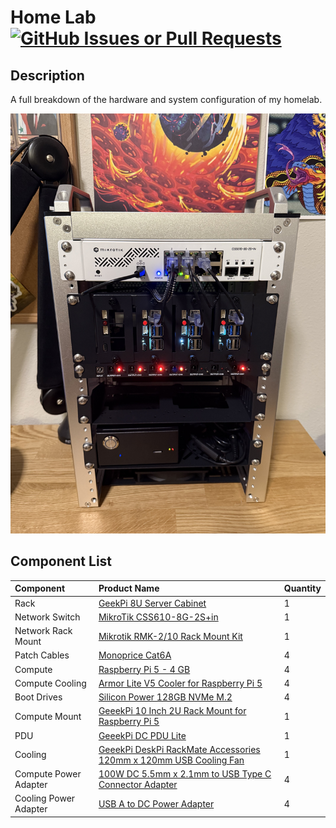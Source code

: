 # Home Lab [![GitHub Issues or Pull Requests](https://img.shields.io/github/issues/CluelessIRL/home_lab)](https://github.com/CluelessIRL/home_lab/issues)

## Description
A full breakdown of the hardware and system configuration of my homelab.

<p align="left"><img alt="First Home Lab Configuration" src="/assets/images/Rack_v1.0.jpeg" height="auto" width="600"></p>

## Component List
| Component | Product Name | Quantity  |
| :--------  | :-------- | :-------- |
| Rack | [GeekPi 8U Server Cabinet](https://www.amazon.com/dp/B0CSCWVTQ7?ref=ppx_yo2ov_dt_b_fed_asin_title) | 1 |
| Network Switch | [MikroTik CSS610-8G-2S+in](https://www.amazon.com/dp/B08MBZYYKB?ref=ppx_yo2ov_dt_b_fed_asin_title) | 1 |
| Network Rack Mount | [Mikrotik RMK-2/10 Rack Mount Kit](https://www.amazon.com/dp/B0C6D3ZCDK?ref=ppx_yo2ov_dt_b_fed_asin_title) | 1 |
| Patch Cables | [Monoprice Cat6A](https://www.amazon.com/dp/B07957S8V6?ref=ppx_yo2ov_dt_b_fed_asin_title&th=1) | 4 |
| Compute | [Raspberry Pi 5 - 4 GB](https://www.adafruit.com/product/5812) | 4 |
| Compute Cooling | [Armor Lite V5 Cooler for Raspberry Pi 5](https://www.amazon.com/dp/B0CNVFCWQR?ref=ppx_yo2ov_dt_b_fed_asin_title) | 4 |
| Boot Drives | [Silicon Power 128GB NVMe M.2](https://www.amazon.com/dp/B09HMWH1DG?ref=ppx_yo2ov_dt_b_fed_asin_title&th=1) | 4 |
| Compute Mount | [GeeekPi 10 Inch 2U Rack Mount for Raspberry Pi 5](https://www.amazon.com/GeeekPi-Raspberry-Adapters-Compatible-RackMate/dp/B0DM9978LY/ref=sr_1_10?crid=362I9YJI7JNJG&dib=eyJ2IjoiMSJ9.YOyfWOYwHgeBPowbqqxflunaDF1zFVgC-f_RU7sXLIUQILYr_VBhUB2gsBAveBDtBgQvCEPeqOgRmKnWO7P9GwNuE1wI3Imcf9swHU1_sQr-L2tEcEKIKBkBuO3ULF2d2Y3qSTSbBgbf-0VyRek4YcUp-T4fD-VHMYd8OxLqrvO2VMKR0UrvAOoyQUOXz2nLrNHLZRs1fm46qriwj3-YVohhWgQ6krLLxnHGhfuL4g6eSggy1nuiRIIars5ddKDf9X1kc3YhfNb1d1gm-60iiyD14mqQICQIGJseP2RvmK4.bPcnbfIsTvmY6WWb51AIAHw15ILLh7YezG5i8oSMeQE&dib_tag=se&keywords=geeekpi&qid=1743743026&s=electronics&sprefix=geeekpi%2Celectronics%2C143&sr=1-10) | 1 |
| PDU | [GeeekPi DC PDU Lite](https://www.amazon.com/GeeekPi-Rack-Mount-Distribution-Rackmate-Cabinet/dp/B0DGFZVXF6/ref=sr_1_1?crid=39CNT1H8NLU6Z&dib=eyJ2IjoiMSJ9.UVquXcuLWVM-PBjoAZjW9XD2OXiTHZ5Hf4sFQWAsmyyplRCEpUWOuO-n5y8t7LeUTMFP7ob0Tabz2Fz9ytuS1cy7-fambzELbkQr1Sbg8OetB7-f1jMSlY457sHAKxjCvd2FoDOxVnXg5DNG_pZwSq-vDVN1nh_ZRCoGoE6-fd1DpnlRKvzot_hoTLptwDrIAxhUOFxy1JkOq-1NRrYt8AG7pawg4jOC5xQhKoVJEAY.MkVR7c9PjxW-Hlb0CoNOip5uS0ArzstBs6yIFL3lBNI&dib_tag=se&keywords=GeeekPi+DC+PDU+Lite&qid=1743742656&sprefix=geeekpi+dc+pdu+lite%2Caps%2C304&sr=8-1) | 1 |
| Cooling | [GeeekPi DeskPi RackMate Accessories 120mm x 120mm USB Cooling Fan](https://www.amazon.com/dp/B0DS2D8M2F?ref=ppx_yo2ov_dt_b_fed_asin_title) | 1 |
| Compute Power Adapter | [100W DC 5.5mm x 2.1mm to USB Type C Connector Adapter](https://www.amazon.com/dp/B0DFWZ5377?ref=ppx_yo2ov_dt_b_fed_asin_title&th=1) | 4 |
| Cooling Power Adapter | [USB A to DC Power Adapter](https://www.amazon.com/dp/B09F9C9YTK?ref=ppx_yo2ov_dt_b_fed_asin_title) | 4 |
